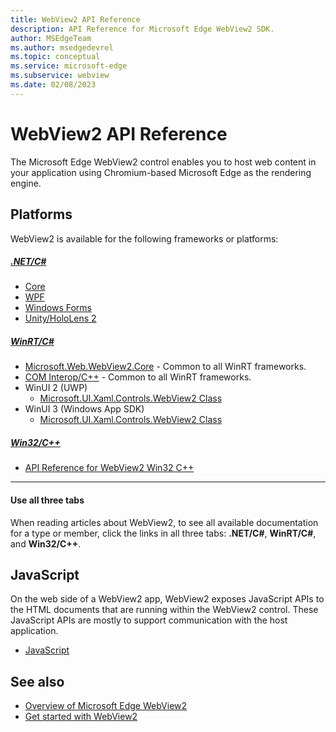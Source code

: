 ```yaml
---
title: WebView2 API Reference
description: API Reference for Microsoft Edge WebView2 SDK.
author: MSEdgeTeam
ms.author: msedgedevrel
ms.topic: conceptual
ms.service: microsoft-edge
ms.subservice: webview
ms.date: 02/08/2023
---
```

# WebView2 API Reference

The Microsoft Edge WebView2 control enables you to host web content in your application using Chromium-based Microsoft Edge as the rendering engine.


<!-- ====================================================================== -->
## Platforms

WebView2 is available for the following frameworks or platforms:

##### [.NET/C#](#tab/dotnetcsharp)

* [Core](/dotnet/api/microsoft.web.webview2.core)
* [WPF](/dotnet/api/microsoft.web.webview2.wpf)
* [Windows Forms](/dotnet/api/microsoft.web.webview2.winforms)
* [Unity/HoloLens 2](/windows/mixed-reality/develop/advanced-concepts/webview2-unity-plugin)<!-- title at top of webpage: "API Reference for Mixed Reality WebView plugin (Preview)".  title displayed in TOC: "WebView2 Unity Plugin API" -->

##### [WinRT/C#](#tab/winrtcsharp)

* [Microsoft.Web.WebView2.Core](/microsoft-edge/webview2/reference/winrt/microsoft_web_webview2_core/index) - Common to all WinRT frameworks.
* [COM Interop/C++](/microsoft-edge/webview2/reference/winrt/interop/index) - Common to all WinRT frameworks.
*  WinUI 2 (UWP)
   * [Microsoft.UI.Xaml.Controls.WebView2 Class](/windows/winui/api/microsoft.ui.xaml.controls.webview2)
*  WinUI 3 (Windows App SDK)
   * [Microsoft.UI.Xaml.Controls.WebView2 Class](/windows/windows-app-sdk/api/winrt/microsoft.ui.xaml.controls.webview2)


##### [Win32/C++](#tab/win32cpp)

* [API Reference for WebView2 Win32 C++](/microsoft-edge/webview2/reference/win32)

---


<!-- ------------------------------ -->
#### Use all three tabs

When reading articles about WebView2, to see all available documentation for a type or member, click the links in all three tabs: **.NET/C#**, **WinRT/C#**, and **Win32/C++**.


<!-- ====================================================================== -->
## JavaScript

On the web side of a WebView2 app, WebView2 exposes JavaScript APIs to the HTML documents that are running within the WebView2 control.  These JavaScript APIs are mostly to support communication with the host application.

* [JavaScript](/microsoft-edge/webview2/reference/javascript/)


<!-- ====================================================================== -->
## See also

* [Overview of Microsoft Edge WebView2](index.md)
* [Get started with WebView2](get-started/get-started.md)
